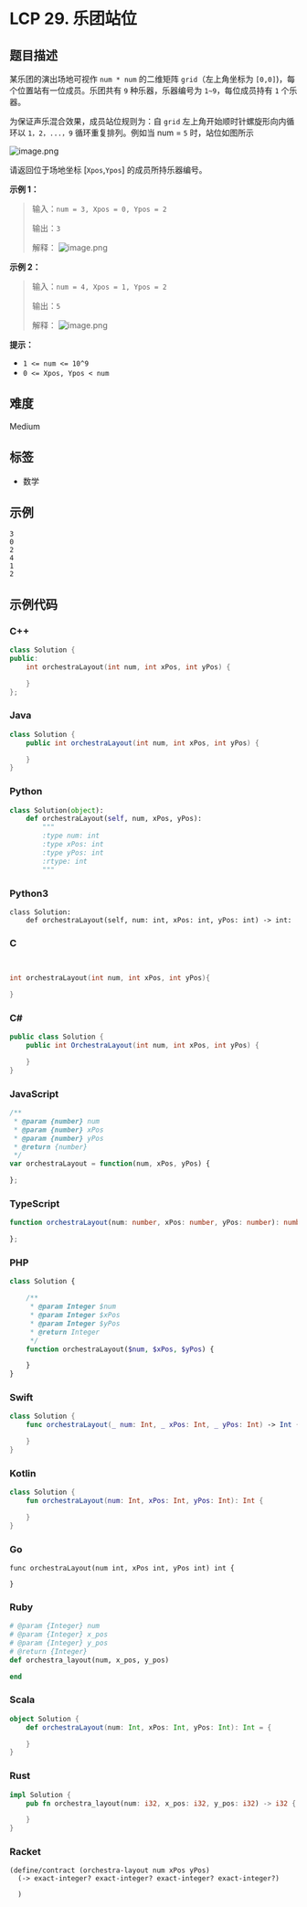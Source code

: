 # LCP 29. 乐团站位

## 题目描述

某乐团的演出场地可视作 `num * num` 的二维矩阵 `grid`（左上角坐标为 `[0,0]`)，每个位置站有一位成员。乐团共有 `9` 种乐器，乐器编号为 `1~9`，每位成员持有 `1` 个乐器。

为保证声乐混合效果，成员站位规则为：自 `grid` 左上角开始顺时针螺旋形向内循环以 `1，2，...，9` 循环重复排列。例如当 num = `5` 时，站位如图所示

![image.png](https://pic.leetcode-cn.com/1616125411-WOblWH-image.png)


请返回位于场地坐标 [`Xpos`,`Ypos`] 的成员所持乐器编号。

**示例 1：**
>输入：`num = 3, Xpos = 0, Ypos = 2`
>
>输出：`3`
>
>解释：
![image.png](https://pic.leetcode-cn.com/1616125437-WUOwsu-image.png)


**示例 2：**
>输入：`num = 4, Xpos = 1, Ypos = 2`
>
>输出：`5`
>
>解释：
![image.png](https://pic.leetcode-cn.com/1616125453-IIDpxg-image.png)


**提示：**
- `1 <= num <= 10^9`
- `0 <= Xpos, Ypos < num`

## 难度

Medium

## 标签

- 数学

## 示例

```
3
0
2
4
1
2
```

## 示例代码

### C++

```cpp
class Solution {
public:
    int orchestraLayout(int num, int xPos, int yPos) {

    }
};
```

### Java

```java
class Solution {
    public int orchestraLayout(int num, int xPos, int yPos) {

    }
}
```

### Python

```python
class Solution(object):
    def orchestraLayout(self, num, xPos, yPos):
        """
        :type num: int
        :type xPos: int
        :type yPos: int
        :rtype: int
        """
```

### Python3

```python3
class Solution:
    def orchestraLayout(self, num: int, xPos: int, yPos: int) -> int:
```

### C

```c


int orchestraLayout(int num, int xPos, int yPos){

}
```

### C#

```csharp
public class Solution {
    public int OrchestraLayout(int num, int xPos, int yPos) {

    }
}
```

### JavaScript

```javascript
/**
 * @param {number} num
 * @param {number} xPos
 * @param {number} yPos
 * @return {number}
 */
var orchestraLayout = function(num, xPos, yPos) {

};
```

### TypeScript

```typescript
function orchestraLayout(num: number, xPos: number, yPos: number): number {

};
```

### PHP

```php
class Solution {

    /**
     * @param Integer $num
     * @param Integer $xPos
     * @param Integer $yPos
     * @return Integer
     */
    function orchestraLayout($num, $xPos, $yPos) {

    }
}
```

### Swift

```swift
class Solution {
    func orchestraLayout(_ num: Int, _ xPos: Int, _ yPos: Int) -> Int {

    }
}
```

### Kotlin

```kotlin
class Solution {
    fun orchestraLayout(num: Int, xPos: Int, yPos: Int): Int {

    }
}
```

### Go

```golang
func orchestraLayout(num int, xPos int, yPos int) int {

}
```

### Ruby

```ruby
# @param {Integer} num
# @param {Integer} x_pos
# @param {Integer} y_pos
# @return {Integer}
def orchestra_layout(num, x_pos, y_pos)

end
```

### Scala

```scala
object Solution {
    def orchestraLayout(num: Int, xPos: Int, yPos: Int): Int = {

    }
}
```

### Rust

```rust
impl Solution {
    pub fn orchestra_layout(num: i32, x_pos: i32, y_pos: i32) -> i32 {

    }
}
```

### Racket

```racket
(define/contract (orchestra-layout num xPos yPos)
  (-> exact-integer? exact-integer? exact-integer? exact-integer?)

  )
```

